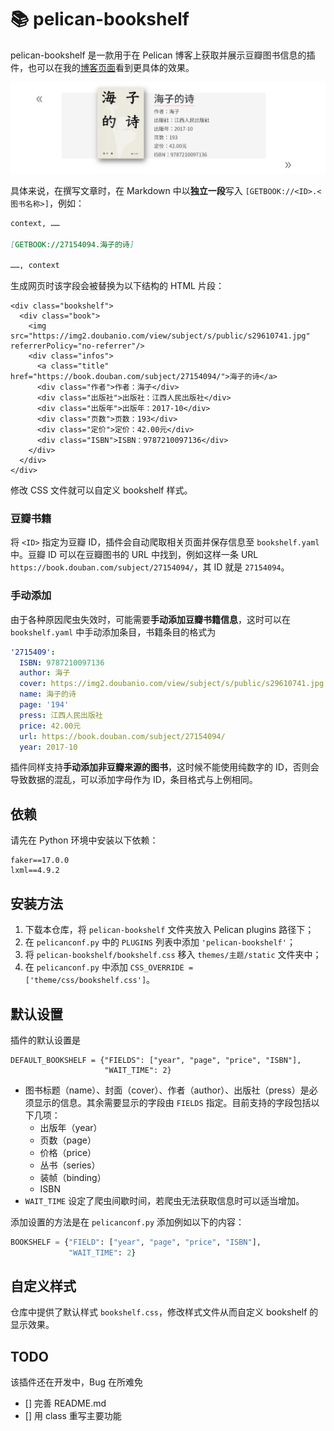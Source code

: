 # 📚 pelican-bookshelf

pelican-bookshelf 是一款用于在 Pelican 博客上获取并展示豆瓣图书信息的插件，也可以在我的[博客页面](https://leonis.cc/sui-sui-nian/2023-02-22-create-pelican-plugin.html)看到更具体的效果。

![screenshot](https://raw.githubusercontent.com/Tseing/pelican-bookshelf/master/screenshot.png)

具体来说，在撰写文章时，在 Markdown 中以**独立一段**写入 `[GETBOOK://<ID>.<图书名称>]`，例如：

```md
context, ……

[GETBOOK://27154094.海子的诗]

……, context
```

生成网页时该字段会被替换为以下结构的 HTML 片段：

```
<div class="bookshelf">
  <div class="book">
    <img src="https://img2.doubanio.com/view/subject/s/public/s29610741.jpg" referrerPolicy="no-referrer"/>
    <div class="infos">
      <a class="title" href="https://book.douban.com/subject/27154094/">海子的诗</a>
      <div class="作者">作者：海子</div>
      <div class="出版社">出版社：江西人民出版社</div>
      <div class="出版年">出版年：2017-10</div>
      <div class="页数">页数：193</div>
      <div class="定价">定价：42.00元</div>
      <div class="ISBN">ISBN：9787210097136</div>
    </div>
  </div>
</div>
```

修改 CSS 文件就可以自定义 bookshelf 样式。

### 豆瓣书籍

将 `<ID>` 指定为豆瓣 ID，插件会自动爬取相关页面并保存信息至 `bookshelf.yaml` 中。豆瓣 ID 可以在豆瓣图书的 URL 中找到，例如这样一条 URL `https://book.douban.com/subject/27154094/`，其 ID 就是 `27154094`。

### 手动添加

由于各种原因爬虫失效时，可能需要**手动添加豆瓣书籍信息**，这时可以在 `bookshelf.yaml` 中手动添加条目，书籍条目的格式为

```yaml
'2715409':
  ISBN: 9787210097136
  author: 海子
  cover: https://img2.doubanio.com/view/subject/s/public/s29610741.jpg
  name: 海子的诗
  page: '194'
  press: 江西人民出版社
  price: 42.00元
  url: https://book.douban.com/subject/27154094/
  year: 2017-10
```

插件同样支持**手动添加非豆瓣来源的图书**，这时候不能使用纯数字的 ID，否则会导致数据的混乱，可以添加字母作为 ID，条目格式与上例相同。


## 依赖

请先在 Python 环境中安装以下依赖：

```
faker==17.0.0
lxml==4.9.2
```

## 安装方法

1. 下载本仓库，将 `pelican-bookshelf` 文件夹放入 Pelican plugins 路径下；
2. 在 `pelicanconf.py` 中的 `PLUGINS` 列表中添加 `'pelican-bookshelf'`；
3. 将 `pelican-bookshelf/bookshelf.css` 移入 `themes/主题/static` 文件夹中；
4. 在 `pelicanconf.py` 中添加 `CSS_OVERRIDE = ['theme/css/bookshelf.css']`。

## 默认设置

插件的默认设置是

```
DEFAULT_BOOKSHELF = {"FIELDS": ["year", "page", "price", "ISBN"],
                     "WAIT_TIME": 2}
```

- 图书标题（name）、封面（cover）、作者（author）、出版社（press）是必须显示的信息。其余需要显示的字段由 `FIELDS` 指定。目前支持的字段包括以下几项：
  - 出版年（year）
  - 页数（page）
  - 价格（price）
  - 丛书（series）
  - 装帧（binding）
  - ISBN
- `WAIT_TIME` 设定了爬虫间歇时间，若爬虫无法获取信息时可以适当增加。

添加设置的方法是在 `pelicanconf.py` 添加例如以下的内容：

```py
BOOKSHELF = {"FIELD": ["year", "page", "price", "ISBN"],
             "WAIT_TIME": 2}
```

## 自定义样式

仓库中提供了默认样式 `bookshelf.css`，修改样式文件从而自定义 bookshelf 的显示效果。

## TODO

该插件还在开发中，Bug 在所难免

- [] 完善 README.md
- [] 用 class 重写主要功能